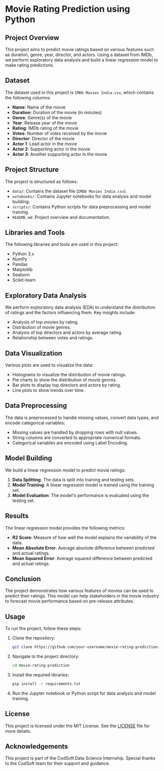# Movie Rating Prediction using Python

## Project Overview
This project aims to predict movie ratings based on various features such as duration, genre, year, director, and actors. Using a dataset from IMDb, we perform exploratory data analysis and build a linear regression model to make rating predictions.

## Dataset
The dataset used in this project is `IMDb Movies India.csv`, which contains the following columns:
- **Name**: Name of the movie
- **Duration**: Duration of the movie (in minutes)
- **Genre**: Genre(s) of the movie
- **Year**: Release year of the movie
- **Rating**: IMDb rating of the movie
- **Votes**: Number of votes received by the movie
- **Director**: Director of the movie
- **Actor 1**: Lead actor in the movie
- **Actor 2**: Supporting actor in the movie
- **Actor 3**: Another supporting actor in the movie

## Project Structure
The project is structured as follows:
- `data/`: Contains the dataset file (`IMDb Movies India.csv`).
- `notebooks/`: Contains Jupyter notebooks for data analysis and model building.
- `scripts/`: Contains Python scripts for data preprocessing and model training.
- `README.md`: Project overview and documentation.

## Libraries and Tools
The following libraries and tools are used in this project:
- Python 3.x
- NumPy
- Pandas
- Matplotlib
- Seaborn
- Scikit-learn

## Exploratory Data Analysis
We perform exploratory data analysis (EDA) to understand the distribution of ratings and the factors influencing them. Key insights include:
- Analysis of top movies by rating.
- Distribution of movie genres.
- Analysis of top directors and actors by average rating.
- Relationship between votes and ratings.

## Data Visualization
Various plots are used to visualize the data:
- Histograms to visualize the distribution of movie ratings.
- Pie charts to show the distribution of movie genres.
- Bar plots to display top directors and actors by rating.
- Line plots to show trends over time.

## Data Preprocessing
The data is preprocessed to handle missing values, convert data types, and encode categorical variables:
- Missing values are handled by dropping rows with null values.
- String columns are converted to appropriate numerical formats.
- Categorical variables are encoded using Label Encoding.

## Model Building
We build a linear regression model to predict movie ratings:
1. **Data Splitting**: The data is split into training and testing sets.
2. **Model Training**: A linear regression model is trained using the training set.
3. **Model Evaluation**: The model's performance is evaluated using the testing set.

## Results
The linear regression model provides the following metrics:
- **R2 Score**: Measure of how well the model explains the variability of the data.
- **Mean Absolute Error**: Average absolute difference between predicted and actual ratings.
- **Mean Squared Error**: Average squared difference between predicted and actual ratings.

## Conclusion
The project demonstrates how various features of movies can be used to predict their ratings. This model can help stakeholders in the movie industry to forecast movie performance based on pre-release attributes.

## Usage
To run the project, follow these steps:
1. Clone the repository:
   ```bash
   git clone https://github.com/your-username/movie-rating-prediction.git
   ```
2. Navigate to the project directory:
   ```bash
   cd movie-rating-prediction
   ```
3. Install the required libraries:
   ```bash
   pip install -r requirements.txt
   ```
4. Run the Jupyter notebook or Python script for data analysis and model training.

## License
This project is licensed under the MIT License. See the [LICENSE](LICENSE) file for more details.

## Acknowledgements
This project is part of the CodSoft Data Science Internship. Special thanks to the CodSoft team for their support and guidance.
